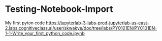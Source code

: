 # Testing-Notebook-Import
My first pyton code
https://jupyterlab-3-labs-prod-jupyterlab-us-east-2.labs.cognitiveclass.ai/user/skwakye/doc/tree/labs/PY0101EN/PY0101EN-1-1-Write_your_first_python_code.ipynb 
